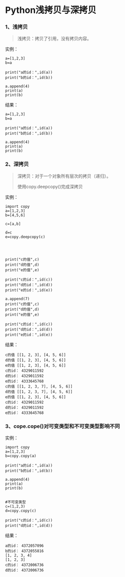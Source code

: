 # Python浅拷贝与深拷贝

### 1、浅拷贝

> 浅拷贝：拷贝了引用，没有拷贝内容。

实例：

```
a=[1,2,3]
b=a

print("a的id：",id(a))
print("b的id：",id(b))

a.append(4)
print(a)
print(b)
```

结果：

```
a=[1,2,3]
b=a

print("a的id：",id(a))
print("b的id：",id(b))

a.append(4)
print(a)
print(b)
```

### 2、深拷贝

> 深拷贝：对于一个对象所有层次的拷贝（递归）。
>
> 使用copy.deepcopy\(\)完成深拷贝

实例：

```
import copy
a=[1,2,3]
b=[4,5,6]

c=[a,b]

d=c
e=copy.deepcopy(c)




print("c的值",c)
print("d的值",d)
print("e的值",e)

print("c的id：",id(c))
print("d的id：",id(d))
print("e的id：",id(e))

a.append(7)
print("c的值",c)
print("d的值",d)
print("e的值",e)

print("c的id：",id(c))
print("d的id：",id(d))
print("e的id：",id(e))
```

结果：

```
c的值 [[1, 2, 3], [4, 5, 6]]
d的值 [[1, 2, 3], [4, 5, 6]]
e的值 [[1, 2, 3], [4, 5, 6]]
c的id： 4329011592
d的id： 4329011592
e的id： 4333645768
c的值 [[1, 2, 3, 7], [4, 5, 6]]
d的值 [[1, 2, 3, 7], [4, 5, 6]]
e的值 [[1, 2, 3], [4, 5, 6]]
c的id： 4329011592
d的id： 4329011592
e的id： 4333645768
```

### 3、cope.cope\(\)对可变类型和不可变类型影响不同

实例：

```
import copy
a=[1,2,3]
b=copy.copy(a)

print("a的id：",id(a))
print("b的id：",id(b))

a.append(4)
print(a)
print(b)


#不可变类型
c=(1,2,3)
d=copy.copy(c)

print("c的id：",id(c))
print("d的id：",id(d))
```

结果：

```
a的id： 4372057096
b的id： 4372055816
[1, 2, 3, 4]
[1, 2, 3]
c的id： 4372006736
d的id： 4372006736
```



